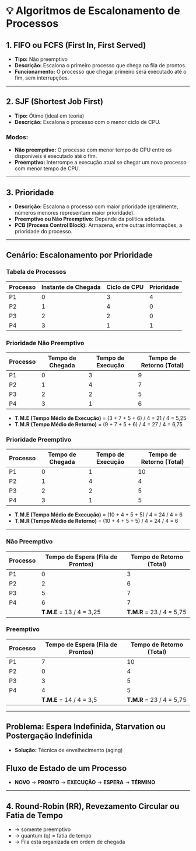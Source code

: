 # 💡 Algoritmos de Escalonamento de Processos

## 1. FIFO ou FCFS (First In, First Served)

- **Tipo:** Não preemptivo  
- **Descrição:** Escalona o primeiro processo que chega na fila de prontos.  
- **Funcionamento:** O processo que chegar primeiro será executado até o fim, sem interrupções.

---

## 2. SJF (Shortest Job First)

- **Tipo:** Ótimo (ideal em teoria)  
- **Descrição:** Escalona o processo com o menor ciclo de CPU.

### Modos:
- **Não preemptivo:** O processo com menor tempo de CPU entre os disponíveis é executado até o fim.
- **Preemptivo:** Interrompe a execução atual se chegar um novo processo com menor tempo de CPU.

---

## 3. Prioridade

- **Descrição:** Escalona o processo com maior prioridade (geralmente, números menores representam maior prioridade).
- **Preemptivo ou Não Preemptivo:** Depende da política adotada.
- **PCB (Process Control Block):** Armazena, entre outras informações, a prioridade do processo.

---

## Cenário: Escalonamento por Prioridade

### Tabela de Processos

| Processo | Instante de Chegada | Ciclo de CPU | Prioridade |
|----------|---------------------|--------------|------------|
| P1       | 0                   | 3            | 4          |
| P2       | 1                   | 4            | 0          |
| P3       | 2                   | 2            | 0          |
| P4       | 3                   | 1            | 1          |

### Prioridade Não Preemptivo

| Processo | Tempo de Chegada | Tempo de Execução | Tempo de Retorno (Total) |
|----------|------------------|-------------------|--------------------------|
| P1       | 0                | 3                 | 9                        |
| P2       | 1                | 4                 | 7                        |
| P3       | 2                | 2                 | 5                        |
| P4       | 3                | 1                 | 6                        |

- **T.M.E (Tempo Médio de Execução)** = (3 + 7 + 5 + 6) / 4 = 21 / 4 = 5,25
- **T.M.R (Tempo Médio de Retorno)** = (9 + 7 + 5 + 6) / 4 = 27 / 4 = 6,75


### Prioridade Preemptivo

| Processo | Tempo de Chegada | Tempo de Execução | Tempo de Retorno (Total) |
|----------|------------------|-------------------|--------------------------|
| P1       | 0                | 1                 | 10                       |
| P2       | 1                | 4                 | 4                        |
| P3       | 2                | 2                 | 5                        |
| P4       | 3                | 1                 | 5                        |

- **T.M.E (Tempo Médio de Execução)** = (10 + 4 + 5 + 5) / 4 = 24 / 4 = 6
- **T.M.R (Tempo Médio de Retorno)** = (10 + 4 + 5 + 5) / 4 = 24 / 4 = 6

---

### Não Preemptivo

| Processo | Tempo de Espera (Fila de Prontos) | Tempo de Retorno (Total) |
|----------|-----------------------------------|--------------------------|
| P1       | 0                                 | 3                        |
| P2       | 2                                 | 6                        |
| P3       | 5                                 | 7                        |
| P4       | 6                                 | 7                        |
|          | **T.M.E** = 13 / 4 = 3,25          | **T.M.R** = 23 / 4 = 5,75|


### Preemptivo

| Processo | Tempo de Espera (Fila de Prontos) | Tempo de Retorno (Total) |
|----------|-----------------------------------|--------------------------|
| P1       | 7                                 | 10                       |
| P2       | 0                                 | 4                        |
| P3       | 3                                 | 5                        |
| P4       | 4                                 | 5                        |
|          | **T.M.E** = 14 / 4 = 3,5           | **T.M.R** = 23 / 4 = 5,75|

---

## Problema: Espera Indefinida, Starvation ou Postergação Indefinida

- **Solução:** Técnica de envelhecimento (aging)

## Fluxo de Estado de um Processo

- **NOVO** → **PRONTO** → **EXECUÇÃO** → **ESPERA** → **TÉRMINO**

---

## 4. Round-Robin (RR), Revezamento Circular ou Fatia de Tempo
- → somente preemptivo
- → quantum (q) = fatia de tempo
- → Fila está organizada em ordem de chegada
